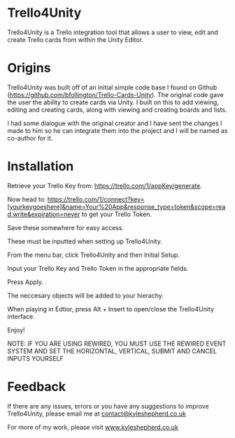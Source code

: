 # Trello4Unity
Trello4Unity is a Trello integration tool that allows a user to view, edit and create Trello cards from within the Unity Editor. 

# Origins

Trello4Unity was built off of an initial simple code base I found on Github (https://github.com/bfollington/Trello-Cards-Unity). The original code gave the user the ability to create cards via Unity. I built on this to add viewing, editing and creating cards, along with viewing and creating boards and lists.

I had some dialogue with the original creator and I have sent the changes I made to him so he can integrate them into the project and I will be named as co-author for it.

# Installation

Retrieve your Trello Key from: https://trello.com/1/appKey/generate.

Now head to: https://trello.com/1/connect?key=[yourkeygoeshere]&name=Your%20App&response_type=token&scope=read,write&expiration=never to get your Trello Token.

Save these somewhere for easy access.

These must be inputted when setting up Trello4Unity.

From the menu bar, click Trello4Unity and then Initial Setup.

Input your Trello Key and Trello Token in the appropriate fields.

Press Apply.

The neccesary objects will be added to your hierachy. 

When playing in Edtior, press Alt + Insert to open/close the Trello4Unity interface.

Enjoy!

NOTE: IF YOU ARE USING REWIRED, YOU MUST USE THE REWIRED EVENT SYSTEM AND SET THE HORIZONTAL, VERTICAL, SUBMIT AND CANCEL INPUTS YOURSELF

# Feedback

If there are any issues, errors or you have any suggestions to improve Trello4Unity, please email me at contact@kyleshepherd.co.uk

For more of my work, please visit www.kyleshepherd.co.uk